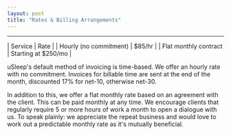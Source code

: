```yaml
---
layout: post
title: "Rates & Billing Arrangements"
---
```


---

| Service                | Rate     |
| Hourly (no commitment) | $85/hr   |
| Flat monthly contract  | Starting at $250/mo |

uSleep's default method of invoicing is time-based. We offer an hourly rate with no commitment. Invoices for billable time are sent at the end of the month, discounted 17% for net-10, otherwise net-30.

In addition to this, we offer a flat monthly rate based on an agreement with the client. This can be paid monthly at any time. We encourage clients that regularly require 5 or more hours of work a month to open a dialogue with us. To speak plainly: we appreciate the repeat business and would love to work out a predictable monthly rate as it's mutually beneficial.
